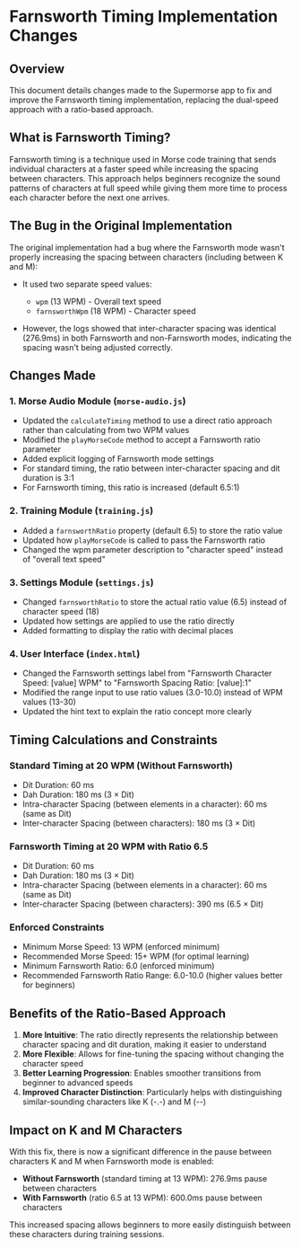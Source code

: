 # Farnsworth Timing Implementation Changes

## Overview

This document details changes made to the Supermorse app to fix and improve the Farnsworth timing implementation, replacing the dual-speed approach with a ratio-based approach.

## What is Farnsworth Timing?

Farnsworth timing is a technique used in Morse code training that sends individual characters at a faster speed while increasing the spacing between characters. This approach helps beginners recognize the sound patterns of characters at full speed while giving them more time to process each character before the next one arrives.

## The Bug in the Original Implementation

The original implementation had a bug where the Farnsworth mode wasn't properly increasing the spacing between characters (including between K and M):

- It used two separate speed values:
  - `wpm` (13 WPM) - Overall text speed
  - `farnsworthWpm` (18 WPM) - Character speed

- However, the logs showed that inter-character spacing was identical (276.9ms) in both Farnsworth and non-Farnsworth modes, indicating the spacing wasn't being adjusted correctly.

## Changes Made

### 1. Morse Audio Module (`morse-audio.js`)

- Updated the `calculateTiming` method to use a direct ratio approach rather than calculating from two WPM values
- Modified the `playMorseCode` method to accept a Farnsworth ratio parameter
- Added explicit logging of Farnsworth mode settings
- For standard timing, the ratio between inter-character spacing and dit duration is 3:1
- For Farnsworth timing, this ratio is increased (default 6.5:1)

### 2. Training Module (`training.js`)

- Added a `farnsworthRatio` property (default 6.5) to store the ratio value
- Updated how `playMorseCode` is called to pass the Farnsworth ratio
- Changed the wpm parameter description to "character speed" instead of "overall text speed"

### 3. Settings Module (`settings.js`)

- Changed `farnsworthRatio` to store the actual ratio value (6.5) instead of character speed (18)
- Updated how settings are applied to use the ratio directly
- Added formatting to display the ratio with decimal places

### 4. User Interface (`index.html`)

- Changed the Farnsworth settings label from "Farnsworth Character Speed: [value] WPM" to "Farnsworth Spacing Ratio: [value]:1"
- Modified the range input to use ratio values (3.0-10.0) instead of WPM values (13-30)
- Updated the hint text to explain the ratio concept more clearly

## Timing Calculations and Constraints

### Standard Timing at 20 WPM (Without Farnsworth)
- Dit Duration: 60 ms
- Dah Duration: 180 ms (3 × Dit)
- Intra-character Spacing (between elements in a character): 60 ms (same as Dit)
- Inter-character Spacing (between characters): 180 ms (3 × Dit)

### Farnsworth Timing at 20 WPM with Ratio 6.5
- Dit Duration: 60 ms
- Dah Duration: 180 ms (3 × Dit)
- Intra-character Spacing (between elements in a character): 60 ms (same as Dit)
- Inter-character Spacing (between characters): 390 ms (6.5 × Dit)

### Enforced Constraints
- Minimum Morse Speed: 13 WPM (enforced minimum)
- Recommended Morse Speed: 15+ WPM (for optimal learning)
- Minimum Farnsworth Ratio: 6.0 (enforced minimum)
- Recommended Farnsworth Ratio Range: 6.0-10.0 (higher values better for beginners)

## Benefits of the Ratio-Based Approach

1. **More Intuitive**: The ratio directly represents the relationship between character spacing and dit duration, making it easier to understand
2. **More Flexible**: Allows for fine-tuning the spacing without changing the character speed
3. **Better Learning Progression**: Enables smoother transitions from beginner to advanced speeds
4. **Improved Character Distinction**: Particularly helps with distinguishing similar-sounding characters like K (-.-) and M (--)

## Impact on K and M Characters

With this fix, there is now a significant difference in the pause between characters K and M when Farnsworth mode is enabled:

- **Without Farnsworth** (standard timing at 13 WPM): 276.9ms pause between characters
- **With Farnsworth** (ratio 6.5 at 13 WPM): 600.0ms pause between characters

This increased spacing allows beginners to more easily distinguish between these characters during training sessions.